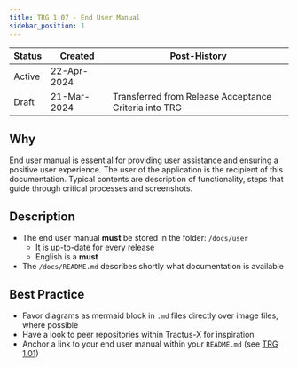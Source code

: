 ```yaml
---
title: TRG 1.07 - End User Manual
sidebar_position: 1
---
```


| Status | Created     | Post-History                                          |
|--------|-------------|-------------------------------------------------------|
| Active | 22-Apr-2024 |                                                       |
| Draft  | 21-Mar-2024 | Transferred from Release Acceptance Criteria into TRG |

## Why

End user manual is essential for providing user assistance and ensuring a positive user experience. The user of the application is the recipient of this documentation. Typical contents are description of functionality, steps that guide through critical processes and screenshots.

## Description

- The end user manual **must** be stored in the folder: `/docs/user`
  - It is up-to-date for every release
  - English is a **must**
- The `/docs/README.md` describes shortly what documentation is available

## Best Practice

- Favor diagrams as mermaid block in `.md` files directly over image files, where possible
- Have a look to peer repositories within Tractus-X for inspiration
- Anchor a link to your end user manual within your `README.md` (see [TRG 1.01](https://eclipse-tractusx.github.io/docs/release/trg-1/trg-1-1))

